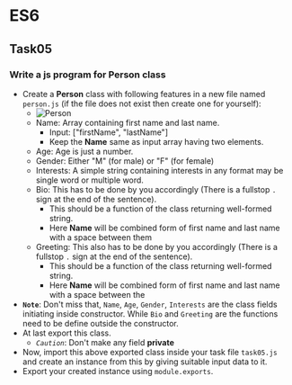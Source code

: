 # ES6
## Task05
### Write a js program for Person class
* Create a **Person** class with following features in a new file named `person.js`
 (if the file does not exist then create one for yourself):
  * ![Person](https://media.prod.mdn.mozit.cloud/attachments/2016/09/16/13889/379b78629e89434f1a067bb7e50abe00/person-diagram.png)
  * Name: Array containing first name and last name.
    * Input: ["firstName", "lastName"]
    * Keep the **Name** same as input array having two elements.
  * Age: Age is just a number.
  * Gender: Either "M" (for male) or "F" (for female)
  * Interests: A simple string containing interests in any format may be single word or
   multiple word.
  * Bio: This has to be done by you accordingly (There is a fullstop `.` sign at the end of
   the sentence).
    * This should be a function of the class returning well-formed string.
    * Here **Name** will be combined form of first name and last name with a space between them
  * Greeting: This also has to be done by you accordingly (There is a fullstop `.` sign at the end of the sentence).
    * This should be a function of the class returning well-formed string.
    * Here **Name** will be combined form of first name and last name with a space between the
* **`Note`**: Don't miss that, `Name`, `Age`, `Gender`, `Interests` are the class fields
 initiating inside constructor. While `Bio` and `Greeting` are the functions need to be
  define outside the constructor.
* At last export this class.
  * *`Caution`*: Don't make any field **private**
* Now, import this above exported class inside your task file `task05.js` and create an instance from this by giving suitable input data to it.
* Export your created instance using `module.exports`.
